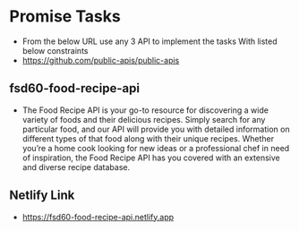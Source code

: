 # Promise Tasks 
 - From the below URL use any 3 API to implement the tasks With listed below constraints
 - https://github.com/public-apis/public-apis
## fsd60-food-recipe-api
 - The Food Recipe API is your go-to resource for discovering a wide variety of foods and their delicious recipes.
Simply search for any particular food, and our API will provide you with detailed information on different types of that food along with their unique recipes.
Whether you’re a home cook looking for new ideas or a professional chef in need of inspiration, the
Food Recipe API has you covered with an extensive and diverse recipe database.
## Netlify Link 
 - https://fsd60-food-recipe-api.netlify.app
